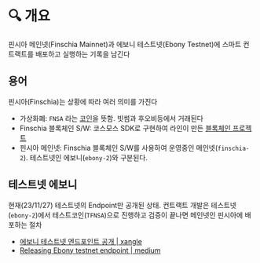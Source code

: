 # 🔍 개요

핀시아 메인넷(Finschia Mainnet)과 에보니 테스트넷(Ebony Testnet)에 스마트 컨트랙트를 배포하고 실행하는 기록을 남긴다

## 용어

핀시아(Finschia)는 상황에 따라 여러 의미를 가진다

* 가상화폐: `FNSA` 라는 [코인](https://coinmarketcap.com/currencies/finschia/)을 뜻함. 빗썸과 후오비등에서 거래된다
* Finschia 블록체인 S/W: 코스모스 SDK로 구현하여 라인이 만든 [블록체인 프로젝트](https://github.com/Finschia/finschia)
* 핀시아 메인넷: Finschia 블록체인 S/W를 사용하여 운영중인 메인넷(`finschia-2`). 테스트넷인 에보니(`ebony-2`)와 구분된다.

## 테스트넷 에보니

현재(23/11/27) 테스트넷의 Endpoint만 공개된 상태.  컨트랙트 개발은 테스트넷(`ebony-2`)에서  테스트코인(`TFNSA`)으로 진행하고 검증이 끝나면 메인넷인 핀시아에 배포하는 절차

* [에보니 테스트넷 엔드포인트 공개 | xangle](https://xangle.io/insight/events/655457f3fa9cf10a0c6279a5)
* [Releasing Ebony testnet endpoint | medium](https://medium.com/lineblockchain/en-kr-releasing-ebony-testnet-endpoint-7141d7ca9c9b)

